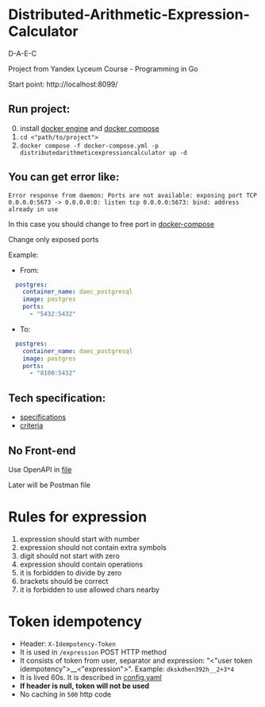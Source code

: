 # Distributed-Arithmetic-Expression-Calculator
D-A-E-C

Project from Yandex Lyceum Course - Programming in Go

Start point: http://localhost:8099/
## Run project: 
0) install [docker engine](https://docs.docker.com/engine/install/) and [docker compose](https://docs.docker.com/compose/install/)
1) `cd <"path/to/project">`
2) `docker compose -f docker-compose.yml -p distributedarithmeticexpressioncalculator up -d`

## You can get error like: 

`Error response from daemon: Ports are not available: exposing port TCP 0.0.0.0:5673 -> 0.0.0.0:0: listen tcp 0.0.0.0:5673: bind: address already in use`

In this case you should change to free port in [docker-compose](docker-compose.yml)

Change only exposed ports

Example:
- From:
```yaml
  postgres:
    container_name: daec_postgresql
    image: postgres
    ports:
      - "5432:5432"
```
- To:
```yaml
  postgres:
    container_name: daec_postgresql
    image: postgres
    ports:
      - "8100:5432"
```

## Tech specification:
- [specifications](docs/technical%20specification-RU.md)
- [criteria](docs/evaluation%20criteria.md)


## No Front-end

Use OpenAPI in [file](api/api.yaml)

Later will be Postman file

# Rules for expression

1) expression should start with number
2) expression should not contain extra symbols
3) digit should not start with zero
4) expression should contain operations
5) it is forbidden to divide by zero
6) brackets should be correct
7) it is forbidden to use allowed chars nearby

# Token idempotency
- Header: `X-Idempotency-Token`
- It is used in `/expression` POST HTTP method
- It consists of token from user, separator and expression: "<"user token idempotency">__<"expression">". Example: `dkskdhen392h__2+3*4`
- It is lived 60s. It is described in [config.yaml](config.yaml)
- **If header is null, token will not be used**
- No caching in `500` http code
